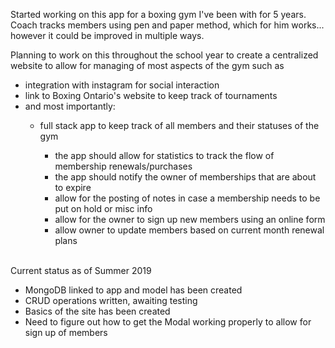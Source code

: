 Started working on this app for a boxing gym I've been with for 5 years. Coach tracks members using pen and paper method, which for him works... however it could be improved in multiple ways.

Planning to work on this throughout the school year to create a centralized website to allow for managing of most aspects of the gym such as

<ul>
  <li>integration with instagram for social interaction</li>
  <li>link to Boxing Ontario's website to keep track of tournaments</li>
  <li>and most importantly:</li>
  <ul>
    <li>full stack app to keep track of all members and their statuses of the gym</li>
    <ul>
    <li>the app should allow for statistics to track the flow of membership renewals/purchases</li>
    <li>the app should notify the owner of memberships that are about to expire</li>
    <li>allow for the posting of notes in case a membership needs to be put on hold or misc info</li>
    <li>allow for the owner to sign up new members using an online form</li>
      <li>allow owner to update members based on current month renewal plans</li>
    </ul>
  </ul>
</ul>
</br>
Current status as of Summer 2019  
<ul>
<li>MongoDB linked to app and model has been created</li>
<li>CRUD operations written, awaiting testing</li>
<li>Basics of the site has been created</li>
<li>Need to figure out how to get the Modal working properly to allow for sign up of members</li>
</ul>
